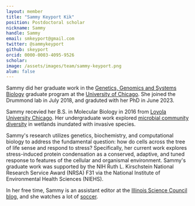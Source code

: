 ```yaml
---
layout: member
title: "Sammy Keyport Kik"
position: Postdoctoral scholar
nickname: Sammy
handle: Sammy
email: smkeyport@gmail.com
twitter: @sammykeyport
github: skeyport
orcid: 0000-0003-4095-9526
scholar: 
image: /assets/images/team/sammy-keyport.png
alum: false
---
```


Sammy did her graduate work in the [Genetics, Genomics and Systems Biology][1] graduate program at the [University of Chicago][2]. She joined the Drummond lab in July 2018, and graduted with her PhD in June 2023. 

Sammy recevied her B.S. in  Molecular Biology in 2016 from [Loyola University Chicago]. Her undergraduate work explored [microbial community diversity] in wetlands inundated with invasive species. 

Sammy's research utilizes genetics, biochemistry, and computational biology to address the fundamental question: how do cells across the tree of life sense and respond to stress? Specifically, her current work explores stress-induced protein condensation as a conserved, adaptive, and tuned response to features of the cellular and organismal environment. Sammy's graduate work was supported by the NIH Ruth L. Kirschstein National Research Service Award (NRSA) F31 via the National Institute of Environmental Health Sciences (NIEHS).

In her free time, Sammy is an assistant editor at the [Illinois Science Council blog], and she watches a lot of [soccer]. 


[1]: http://ggsb.uchicago.edu
[2]: http://www.uchicago.edu
[Loyola University Chicago]: https://www.luc.edu/
[microbial community diversity]: https://onlinelibrary.wiley.com/doi/full/10.1111/rec.12859
[Illinois Science Council blog]: https://www.illinoisscience.org/blog/
[soccer]: https://www.arsenal.com/

